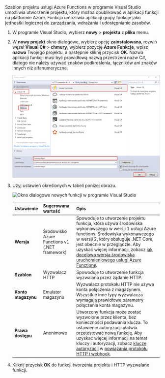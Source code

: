 Szablon projektu usługi Azure Functions w programie Visual Studio umożliwia utworzenie projektu, który można opublikować w aplikacji funkcji na platformie Azure. Funkcja umożliwia aplikacji grupy funkcje jako jednostki logicznej do zarządzania, wdrażania i udostępnianie zasobów.   

1. W programie Visual Studio, wybierz **nowy** > **projektu** z **pliku** menu. 

2. W **nowy projekt** okno dialogowe, wybierz opcję **zainstalowana**, rozwiń węzeł **Visual C#** > **chmury**, wybierz pozycję **Azure Funkcje**, wpisz **nazwa** Twojego projektu, a następnie kliknij przycisk **OK**. Nazwa aplikacji funkcji musi być prawidłową nazwą przestrzeni nazw C#, dlatego nie należy używać znaków podkreślenia, łączników ani znaków innych niż alfanumeryczne. 

    ![Okno dialogowe Nowy projekt umożliwiające utworzenie funkcji w programie Visual Studio](./media/functions-vstools-create/functions-vstools-add-new-project.png) 

2. Użyj ustawień określonych w tabeli poniżej obrazu.
 
    ![Okno dialogowe nowych funkcji w programie Visual Studio](./media/functions-vstools-create/functions-vstools-add-new-function.png) 

    | Ustawienie      | Sugerowana wartość  | Opis                      |
    | ------------ |  ------- |----------------------------------------- |
    | **Wersja** | Środowisko Azure Functions v1 <br />(.NET framework) | Spowoduje to utworzenie projektu funkcja, która używa środowiska wykonawczego w wersji 1 usługi Azure functions. Środowiska wykonawczego w wersji 2, który obsługuje .NET Core, jest obecnie w przeglądzie. Aby uzyskać więcej informacji, zobacz [jak docelowa wersja środowiska uruchomieniowego usługi Azure Functions](../articles/azure-functions/functions-versions.md).   | 
    | **Szablon** | Wyzwalacz HTTP | Spowoduje to utworzenie funkcja wyzwalana przez żądanie HTTP. |
    | **Konto magazynu**  | Emulator magazynu | Wyzwalacz protokołu HTTP nie używa konta połączenia z magazynem. Wszystkie inne typy wyzwalacza wymagają prawidłowe parametry połączenia konta magazynu. |
    | **Prawa dostępu** | Anonimowe | Utworzony funkcja może zostać wyzwolone przez klienta, bez konieczności podawania klucza. To ustawienie autoryzacji ułatwia przetestować nową funkcję. Aby uzyskać więcej informacji na temat kluczy i autoryzacji, zobacz [klucze autoryzacji](../articles/azure-functions/functions-bindings-http-webhook.md#authorization-keys) w [powiązania protokołu HTTP i webhook](../articles/azure-functions/functions-bindings-http-webhook.md). |         
3. Kliknij przycisk **OK** do funkcji tworzenia projektu i HTTP wyzwalane funkcji. 

